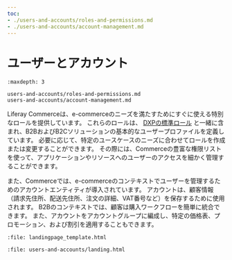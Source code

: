 ```yaml
---
toc:
- ./users-and-accounts/roles-and-permissions.md
- ./users-and-accounts/account-management.md
---
```

# ユーザーとアカウント

```{toctree}
:maxdepth: 3

users-and-accounts/roles-and-permissions.md
users-and-accounts/account-management.md
```

Liferay Commerceは、e-commerceのニーズを満たすためにすぐに使える特別なロールを提供しています。 これらのロールは、 [DXPの標準ロール](https://learn.liferay.com/dxp/latest/ja/users-and-permissions/roles-and-permissions/default-roles-reference.html) と一緒に含まれ、B2BおよびB2Cソリューションの基本的なユーザープロファイルを定義しています。 必要に応じて、特定のユースケースのニーズに合わせてロールを作成または変更することができます。 その際には、Commerceの豊富な権限リストを使って、アプリケーションやリソースへのユーザーのアクセスを細かく管理することができます。

また、Commerceでは、e-commerceのコンテキストでユーザーを管理するためのアカウントエンティティが導入されています。 アカウントは、顧客情報（請求先住所、配送先住所、注文の詳細、VAT番号など）を保存するために使用されます。 B2Bのコンテキストでは、顧客は購入ワークフローを簡単に統合できます。 また、アカウントをアカウントグループに編成し、特定の価格表、プロモーション、および割引を適用することもできます。

```{raw} html
:file: landingpage_template.html
```

```{raw} html
:file: users-and-accounts/landing.html
```
